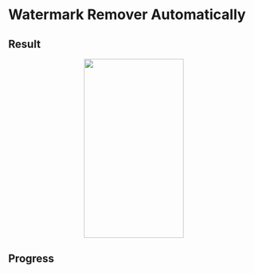 # Watermark Remover Automatically

## Result

<div align=center><img width="200" height="360" src="https://github.com/whitelok/watermark-remover/blob/master/.resource/result.png?raw=tru"/></div>

## Progress



